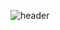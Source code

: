 ![header](https://capsule-render.vercel.app/api?type=soft&color=gradient&height=300&section=header&text=Singly%20List&fontSize=90)
